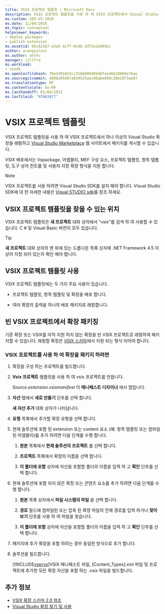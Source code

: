 ```yaml
---
title: VSIX 프로젝트 템플릿 | Microsoft Docs
description: VSIX 프로젝트 템플릿을 사용 하 여 VSIX 프로젝트에서 Visual Studio 확장을 래핑하고 Visual Studio Marketplace에 패키지를 게시 하는 방법에 대해 알아봅니다.
ms.custom: SEO-VS-2020
ms.date: 11/04/2016
ms.topic: conceptual
helpviewer_keywords:
- deploy packages
- publish extension
ms.assetid: b6c82167-e2a5-4cff-8c8b-2d72e2a9092c
author: acangialosi
ms.author: anthc
manager: jillfra
ms.workload:
- vssdk
ms.openlocfilehash: 76e4301843cc318b60940948fee4b618860e7bae
ms.sourcegitcommit: dd96a95d87a039525aac86abe689c30e2073ae87
ms.translationtype: MT
ms.contentlocale: ko-KR
ms.lasthandoff: 01/04/2021
ms.locfileid: "97863877"
---
```

# <a name="vsix-project-template"></a>VSIX 프로젝트 템플릿

VSIX 프로젝트 템플릿을 사용 하 여 VSIX 프로젝트에서 하나 이상의 Visual Studio 확장을 래핑하고 [Visual Studio Marketplace](https://marketplace.visualstudio.com/) 웹 사이트에서 패키지를 게시할 수 있습니다.

 VSIX 배포에서는 Vspackage, 어셈블리, MEF 구성 요소, 프로젝트 템플릿, 항목 템플릿, 도구 상자 컨트롤 및 사용자 지정 확장 형식을 지원 합니다.

> [!NOTE]
> VSIX 프로젝트를 사용 하려면 Visual Studio SDK를 설치 해야 합니다. Visual Studio SDK에 대 한 자세한 내용은 [Visual STUDIO sdk](../extensibility/visual-studio-sdk.md)를 참조 하세요.

## <a name="where-to-find-the-vsix-project-template"></a>VSIX 프로젝트 템플릿을 찾을 수 있는 위치

VSIX 프로젝트 템플릿은 **새 프로젝트** 대화 상자에서 "vsix"를 검색 하 여 사용할 수 있습니다.  C # 및 Visual Basic 버전이 모두 있습니다.

> [!TIP]
> **새 프로젝트** 대화 상자의 맨 위에 있는 드롭다운 목록 상자에 .NET Framework 4.5 이상이 지정 되어 있는지 확인 해야 합니다.

## <a name="uses-of-the-vsix-project-template"></a>VSIX 프로젝트 템플릿 사용

VSIX 프로젝트 템플릿에는 두 가지 주요 사용이 있습니다.

- 프로젝트 템플릿, 항목 템플릿 및 확장을 배포 합니다.

- 여러 확장의 출력을 하나의 배포 패키지로 래핑합니다.

## <a name="packaging-an-extension-in-an-empty-vsix-project"></a>빈 VSIX 프로젝트에서 확장 패키징

기존 확장 또는 VSIX를 아직 지원 하지 않는 확장을 빈 VSIX 프로젝트로 래핑하여 패키지할 수 있습니다. 래핑할 확장은 [VSIX 스키마](../extensibility/vsix-extension-schema-2-0-reference.md)에서 지원 되는 형식 이어야 합니다.

### <a name="to-package-an-extension-by-using-a-vsix-project"></a>VSIX 프로젝트를 사용 하 여 확장을 패키지 하려면

1. 확장을 구성 하는 프로젝트를 빌드합니다.

2. **Vsix 프로젝트** 템플릿을 사용 하 여 vsix 프로젝트를 만듭니다.

    *Source.extension.vsixmanifest* 이 **매니페스트 디자이너** 에서 열립니다.

3. **자산** 탭에서 **새로 만들기** 단추를 선택 합니다.

    **새 자산 추가** 대화 상자가 나타납니다.

4. **유형** 목록에서 추가할 확장 유형을 선택 합니다.

5. 현재 솔루션에 포함 된 extension 또는 content 요소 (예: 항목 템플릿 또는 컴파일된 어셈블리)를 추가 하려면 다음 단계를 수행 합니다.

   1. **원본** 목록에서 **현재 솔루션의 프로젝트** 를 선택 합니다.

   2. **프로젝트** 목록에서 확장의 이름을 선택 합니다.

   3. **이 폴더에 포함** 상자에 자산을 포함할 폴더의 이름을 입력 하 고 **확인** 단추를 선택 합니다.

6. 현재 솔루션에 포함 되지 않은 확장 또는 콘텐츠 요소를 추가 하려면 다음 단계를 수행 합니다.

   1. **원본** 목록 상자에서 **파일 시스템의 파일** 을 선택 합니다.

   2. **경로** 필드에 컴파일된 또는 압축 된 확장 파일의 전체 경로를 입력 하거나 **찾아보기** 단추를 사용 하 여 파일을 찾습니다.

   3. **이 폴더에 포함** 상자에 자산을 포함할 폴더의 이름을 입력 하 고 **확인** 단추를 선택 합니다.

7. 패키지에 추가 확장을 포함 하려는 경우 동일한 방식으로 추가 합니다.

8. 솔루션을 빌드합니다.

    [!INCLUDE[vsprvs](../code-quality/includes/vsprvs_md.md)]VSIX 매니페스트 파일, [Content_Types]*.xml* 파일 및 프로젝트에 추가한 모든 확장 자산을 포함 하는 *.vsix* 파일을 빌드합니다.

## <a name="see-also"></a>추가 정보

- [VSIX 확장 스키마 2.0 참조](../extensibility/vsix-extension-schema-2-0-reference.md)
- [Visual Studio 확장 찾기 및 사용](../ide/finding-and-using-visual-studio-extensions.md)
